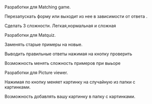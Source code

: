 ﻿


Разработки для Matching game.


Перезапускать форму или выходит из нее в зависимости от ответа .

Сделать 3 сложности. Легкая,нормальная и сложная


Разработки для Matquiz.

Заменять старые примеры на новые. 

Выводить правильные ответы нажимая на кнопку проверить

Возможность менять сложность примеров при выьоре


Разработки для Picture viewer.

Нажимая по кнопку меняет картинку на случайную из папки с картинками. 

Возможность добавлять вашу картинку в папку с картинками.







